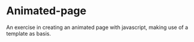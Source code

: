 # Animated-page

An exercise in creating an animated page with javascript, making use of a template as basis.

